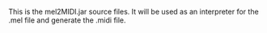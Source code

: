 This is the mel2MIDI.jar source files. It will be used as an interpreter for the .mel file and generate the .midi file.
